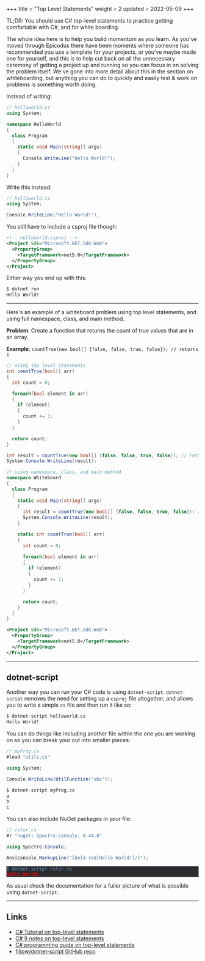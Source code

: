 +++
title = "Top Level Statements"
weight = 2
updated = 2022-05-09
+++

TL;DR: You should use C# top-level statements to practice getting comfortable
with C#, and for white boarding.

The whole idea here is to help you build momentum as you learn. As you've moved
through Epicodus there have been moments where someone has recommended you use
a template for your projects, or you've maybe made one for yourself, and this is
to help cut back on all the unnecessary ceremony of getting a project up and
running so you can focus in on solving the problem itself. We've gone into more
detail about this in the section on whiteboarding, but anything you can do to
quickly and easily test & work on problems is something worth doing.

Instead of writing:
```cs
// helloworld.cs
using System;

namespace HelloWorld
{
  class Program
  {
    static void Main(string[] args)
    {
      Console.WriteLine("Hello World!");
    }
  }
}
```

Write this instead:
```cs
// helloworld.cs
using System;

Console.WriteLine("Hello World!");
```

You still have to include a csproj file though:

```xml
<!-- helloworld.csproj -->
<Project Sdk="Microsoft.NET.Sdk.Web">
  <PropertyGroup>
    <TargetFramework>net5.0</TargetFramework>
  </PropertyGroup>
</Project>
```

Either way you end up with this:

```sh
$ dotnet run
Hello World!
```

---

Here's an example of a whiteboard problem using top level statements, and using
full namespace, class, and main method.

**Problem**: Create a function that returns the count of true values that are in
an array.

**Example**: `countTrue(new bool[] {false, false, true, false}); // returns 1`

```cs
// using top level statements
int countTrue(bool[] arr)
{
  int count = 0;

  foreach(bool element in arr)
  {
    if (element)
    {
      count += 1;
    }
  }

  return count;
}

int result = countTrue(new bool[] {false, false, true, false}); // returns 1
System.Console.WriteLine(result);
```

```cs
// using namespace, class, and main method
namespace Whiteboard
{
  class Program
  {
    static void Main(string[] args)
    {
      int result = countTrue(new bool[] {false, false, true, false}); // returns 1
      System.Console.WriteLine(result);
    }

    static int countTrue(bool[] arr)
    {
      int count = 0;

      foreach(bool element in arr)
      {
        if (element)
        {
          count += 1;
        }
      }

      return count;
    }
  }
}
```

```xml
<Project Sdk="Microsoft.NET.Sdk.Web">
  <PropertyGroup>
    <TargetFramework>net5.0</TargetFramework>
  </PropertyGroup>
</Project>
```

---

## dotnet-script

Another way you can run your C# code is using `dotnet-script`. `dotnet-script`
removes the need for setting up a `csproj` file altogether, and allows you to
write a simple `cs` file and then run it like so:

```sh
$ dotnet-script helloworld.cs
Hello World!
```

You can do things like including another file within the one you are working on
so you can break your out into smaller pieces:

```cs
// myProg.cs
#load "utils.cs"

using System;

Console.WriteLine(UtilFunction("abc"));
```

```sh
$ dotnet-script myProg.cs
a
b
c
```

You can also include NuGet packages in your file:

```cs
// color.cs
#r "nuget: Spectre.Console, 0.44.0"

using Spectre.Console;

AnsiConsole.MarkupLine("[bold red]Hello World![/]");
```

<pre data-lang="sh" style="background-color:#2b2c2f;color:#cccece;" class="language-sh "><code class="language-sh" data-lang="sh"><span style="color:#6699cc;">$ dotnet-script color.cs</span><span>
</span><span style="color:red;font-weight:bold;">Hello World!</span><span>
</span></code></pre>

As usual check the documentation for a fuller picture of what is possible using
`dotnet-script`.

---

## Links

* [C# Tutorial on top-level statements](https://docs.microsoft.com/en-us/dotnet/csharp/whats-new/tutorials/top-level-statements)
* [C# 9 notes on top-level statements](https://docs.microsoft.com/en-us/dotnet/csharp/whats-new/csharp-9#top-level-statements)
* [C# programming guide on top-level statements](https://docs.microsoft.com/en-us/dotnet/csharp/fundamentals/program-structure/top-level-statements)
* [filipw/dotnet-script GitHub repo](https://github.com/filipw/dotnet-script)
